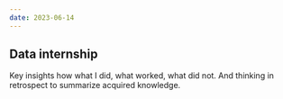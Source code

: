 ```yaml
---
date: 2023-06-14
---
```

## Data internship

Key insights how what I did, what worked, what did not.
And thinking in retrospect to summarize acquired knowledge.